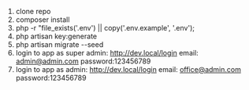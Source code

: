 1. clone repo
2. composer install
3. php -r "file_exists('.env') || copy('.env.example', '.env');
4. php artisan key:generate
5. php artisan migrate --seed
6. login to app as super admin: http://dev.local/login email: admin@admin.com password:123456789
7. login to app as admin: http://dev.local/login email: office@admin.com password:123456789